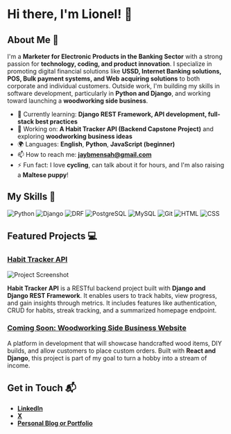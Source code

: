 # Hi there, I'm Lionel! 👋

<!-- ![Banner Image](your_banner_image_url_here) -->

## About Me 🚀

I'm a **Marketer for Electronic Products in the Banking Sector** with a strong passion for **technology, coding, and product innovation**. I specialize in promoting digital financial solutions like **USSD, Internet Banking solutions, POS, Bulk payment systems, and Web acquiring solutions** to both corporate and individual customers. Outside work, I'm building my skills in software development, particularly in **Python and Django**, and working toward launching a **woodworking side business**.

- 🌱 Currently learning: **Django REST Framework, API development, full-stack best practices**
- 🔭 Working on: **A Habit Tracker API (Backend Capstone Project)** and exploring **woodworking business ideas**
- 🌍 Languages: **English**, **Python**, **JavaScript (beginner)**
- 📫 How to reach me: **jaybmensah@gmail.com**
- ⚡ Fun fact: I love **cycling**, can talk about it for hours, and I'm also raising a **Maltese puppy**!

## My Skills 🧠

![Python](https://img.shields.io/badge/-Python-3776AB?style=flat-square&logo=python&logoColor=white)
![Django](https://img.shields.io/badge/-Django-092E20?style=flat-square&logo=django&logoColor=white)
![DRF](https://img.shields.io/badge/-Django%20REST%20Framework-ff1709?style=flat-square&logo=django&logoColor=white)
![PostgreSQL](https://img.shields.io/badge/-PostgreSQL-336791?style=flat-square&logo=postgresql&logoColor=white)
![MySQL](https://img.shields.io/badge/-MySQL-4479A1?style=flat-square&logo=mysql&logoColor=white)
![Git](https://img.shields.io/badge/-Git-F05032?style=flat-square&logo=git&logoColor=white)
![HTML](https://img.shields.io/badge/-HTML-E34F26?style=flat-square&logo=html5&logoColor=white)
![CSS](https://img.shields.io/badge/-CSS-1572B6?style=flat-square&logo=css3&logoColor=white)

## Featured Projects 💻

### [Habit Tracker API](project_link_here)

![Project Screenshot](project_screenshot_url_here)

**Habit Tracker API** is a RESTful backend project built with **Django and Django REST Framework**. It enables users to track habits, view progress, and gain insights through metrics. It includes features like authentication, CRUD for habits, streak tracking, and a summarized homepage endpoint.

### [Coming Soon: Woodworking Side Business Website](#)

A platform in development that will showcase handcrafted wood items, DIY builds, and allow customers to place custom orders. Built with **React and Django**, this project is part of my goal to turn a hobby into a stream of income.

## Get in Touch 📬

- **[LinkedIn](https://www.linkedin.com/in/jaybmensah-doinghardthings/)**
- **[X](x.com/jayb_mensah)**
- **[Personal Blog or Portfolio](your_site_link_if_any)**
